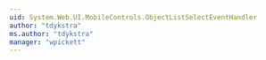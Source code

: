 ```yaml
---
uid: System.Web.UI.MobileControls.ObjectListSelectEventHandler
author: "tdykstra"
ms.author: "tdykstra"
manager: "wpickett"
---
```

